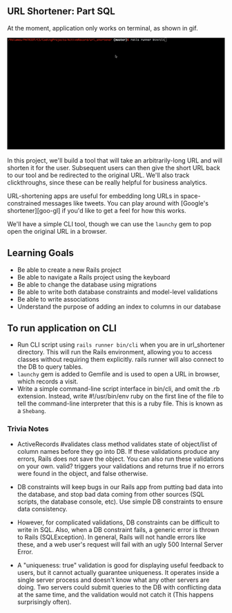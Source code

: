 ## URL Shortener: Part SQL
At the moment, application only works on terminal, as shown in gif.

![url shortener gif](images/url_shortener.gif)

In this project, we'll build a tool that will take an arbitrarily-long URL and will shorten it for the user. Subsequent users can then give the short URL back to our tool and be redirected to the original URL. We'll also track clickthroughs, since these can be really helpful for business analytics.

URL-shortening apps are useful for embedding long URLs in
space-constrained messages like tweets. You can play around with
[Google's shortener][goo-gl] if you'd like to get a feel for how
this works.

We'll have a simple CLI tool, though we can use the `launchy` gem to pop open the original URL in a browser.


## Learning Goals

* Be able to create a new Rails project
* Be able to navigate a Rails project using the keyboard
* Be able to change the database using migrations
* Be able to write both database constraints and model-level validations
* Be able to write associations
* Understand the purpose of adding an index to columns in our database


## To run application on CLI
* Run CLI script using `rails runner bin/cli` when you are in url_shortener directory. This will run the Rails environment, allowing you to access classes without requiring them explicitly. rails runner will also connect to the DB to query tables.
* `launchy` gem is added to Gemfile and is used to open a URL in browser, which records a visit.
* Write a simple command-line script interface in bin/cli, and omit the .rb extension. Instead, write #!/usr/bin/env ruby on the first line of the file to tell the command-line interpreter that this is a ruby file. This is known as a `Shebang`.


### Trivia Notes
* ActiveRecords #validates class method validates state of object/list of column names before they go into DB. If these validations produce any errors, Rails does not save the object. You can also run these validations on your own. valid? triggers your validations and returns true if no errors were found in the object, and false otherwise.

* DB constraints will keep bugs in our Rails app from putting bad data into the database, and stop bad data coming from other sources (SQL scripts, the database console, etc). Use simple DB constraints to ensure data consistency.

* However, for complicated validations, DB constraints can be difficult to write in SQL. Also, when a DB constraint fails, a generic error is thrown to Rails (SQLException). In general, Rails will not handle errors like these, and a web user's request will fail with an ugly 500 Internal Server Error.

* A "uniqueness: true" validation is good for displaying useful feedback to users, but it cannot actually guarantee uniqueness. It operates inside a single server process and doesn't know what any other servers are doing. Two servers could submit queries to the DB with conflicting data at the same time, and the validation would not catch it (This happens surprisingly often).
